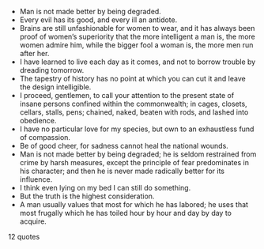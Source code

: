  - Man is not made better by being degraded.
 - Every evil has its good, and every ill an antidote.
 - Brains are still unfashionable for women to wear, and it has always been proof of women’s superiority that the more intelligent a man is, the more women admire him, while the bigger fool a woman is, the more men run after her.
 - I have learned to live each day as it comes, and not to borrow trouble by dreading tomorrow.
 - The tapestry of history has no point at which you can cut it and leave the design intelligible.
 - I proceed, gentlemen, to call your attention to the present state of insane persons confined within the commonwealth; in cages, closets, cellars, stalls, pens; chained, naked, beaten with rods, and lashed into obedience.
 - I have no particular love for my species, but own to an exhaustless fund of compassion.
 - Be of good cheer, for sadness cannot heal the national wounds.
 - Man is not made better by being degraded; he is seldom restrained from crime by harsh measures, except the principle of fear predominates in his character; and then he is never made radically better for its influence.
 - I think even lying on my bed I can still do something.
 - But the truth is the highest consideration.
 - A man usually values that most for which he has labored; he uses that most frugally which he has toiled hour by hour and day by day to acquire.

12 quotes
